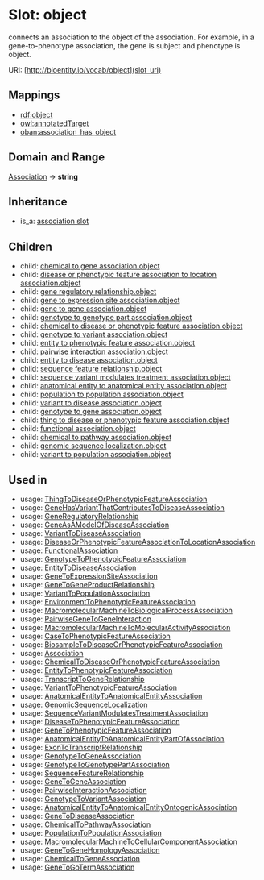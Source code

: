 # Slot: object


connects an association to the object of the association. For example, in a gene-to-phenotype association, the gene is subject and phenotype is object.

URI: [http://bioentity.io/vocab/object](slot_uri)
## Mappings

 * [rdf:object](http://purl.obolibrary.org/obo/rdf_object)
 * [owl:annotatedTarget](http://purl.obolibrary.org/obo/owl_annotatedTarget)
 * [oban:association_has_object](http://purl.obolibrary.org/obo/oban_association_has_object)
## Domain and Range

[Association](Association.md) -> **string**
## Inheritance

 *  is_a: [association slot](association_slot.md)
## Children

 *  child: [chemical to gene association.object](chemical_to_gene_association_object.md)
 *  child: [disease or phenotypic feature association to location association.object](disease_or_phenotypic_feature_association_to_location_association_object.md)
 *  child: [gene regulatory relationship.object](gene_regulatory_relationship_object.md)
 *  child: [gene to expression site association.object](gene_to_expression_site_association_object.md)
 *  child: [gene to gene association.object](gene_to_gene_association_object.md)
 *  child: [genotype to genotype part association.object](genotype_to_genotype_part_association_object.md)
 *  child: [chemical to disease or phenotypic feature association.object](chemical_to_disease_or_phenotypic_feature_association_object.md)
 *  child: [genotype to variant association.object](genotype_to_variant_association_object.md)
 *  child: [entity to phenotypic feature association.object](entity_to_phenotypic_feature_association_object.md)
 *  child: [pairwise interaction association.object](pairwise_interaction_association_object.md)
 *  child: [entity to disease association.object](entity_to_disease_association_object.md)
 *  child: [sequence feature relationship.object](sequence_feature_relationship_object.md)
 *  child: [sequence variant modulates treatment association.object](sequence_variant_modulates_treatment_association_object.md)
 *  child: [anatomical entity to anatomical entity association.object](anatomical_entity_to_anatomical_entity_association_object.md)
 *  child: [population to population association.object](population_to_population_association_object.md)
 *  child: [variant to disease association.object](variant_to_disease_association_object.md)
 *  child: [genotype to gene association.object](genotype_to_gene_association_object.md)
 *  child: [thing to disease or phenotypic feature association.object](thing_to_disease_or_phenotypic_feature_association_object.md)
 *  child: [functional association.object](functional_association_object.md)
 *  child: [chemical to pathway association.object](chemical_to_pathway_association_object.md)
 *  child: [genomic sequence localization.object](genomic_sequence_localization_object.md)
 *  child: [variant to population association.object](variant_to_population_association_object.md)
## Used in

 *  usage: [ThingToDiseaseOrPhenotypicFeatureAssociation](ThingToDiseaseOrPhenotypicFeatureAssociation.md)
 *  usage: [GeneHasVariantThatContributesToDiseaseAssociation](GeneHasVariantThatContributesToDiseaseAssociation.md)
 *  usage: [GeneRegulatoryRelationship](GeneRegulatoryRelationship.md)
 *  usage: [GeneAsAModelOfDiseaseAssociation](GeneAsAModelOfDiseaseAssociation.md)
 *  usage: [VariantToDiseaseAssociation](VariantToDiseaseAssociation.md)
 *  usage: [DiseaseOrPhenotypicFeatureAssociationToLocationAssociation](DiseaseOrPhenotypicFeatureAssociationToLocationAssociation.md)
 *  usage: [FunctionalAssociation](FunctionalAssociation.md)
 *  usage: [GenotypeToPhenotypicFeatureAssociation](GenotypeToPhenotypicFeatureAssociation.md)
 *  usage: [EntityToDiseaseAssociation](EntityToDiseaseAssociation.md)
 *  usage: [GeneToExpressionSiteAssociation](GeneToExpressionSiteAssociation.md)
 *  usage: [GeneToGeneProductRelationship](GeneToGeneProductRelationship.md)
 *  usage: [VariantToPopulationAssociation](VariantToPopulationAssociation.md)
 *  usage: [EnvironmentToPhenotypicFeatureAssociation](EnvironmentToPhenotypicFeatureAssociation.md)
 *  usage: [MacromolecularMachineToBiologicalProcessAssociation](MacromolecularMachineToBiologicalProcessAssociation.md)
 *  usage: [PairwiseGeneToGeneInteraction](PairwiseGeneToGeneInteraction.md)
 *  usage: [MacromolecularMachineToMolecularActivityAssociation](MacromolecularMachineToMolecularActivityAssociation.md)
 *  usage: [CaseToPhenotypicFeatureAssociation](CaseToPhenotypicFeatureAssociation.md)
 *  usage: [BiosampleToDiseaseOrPhenotypicFeatureAssociation](BiosampleToDiseaseOrPhenotypicFeatureAssociation.md)
 *  usage: [Association](Association.md)
 *  usage: [ChemicalToDiseaseOrPhenotypicFeatureAssociation](ChemicalToDiseaseOrPhenotypicFeatureAssociation.md)
 *  usage: [EntityToPhenotypicFeatureAssociation](EntityToPhenotypicFeatureAssociation.md)
 *  usage: [TranscriptToGeneRelationship](TranscriptToGeneRelationship.md)
 *  usage: [VariantToPhenotypicFeatureAssociation](VariantToPhenotypicFeatureAssociation.md)
 *  usage: [AnatomicalEntityToAnatomicalEntityAssociation](AnatomicalEntityToAnatomicalEntityAssociation.md)
 *  usage: [GenomicSequenceLocalization](GenomicSequenceLocalization.md)
 *  usage: [SequenceVariantModulatesTreatmentAssociation](SequenceVariantModulatesTreatmentAssociation.md)
 *  usage: [DiseaseToPhenotypicFeatureAssociation](DiseaseToPhenotypicFeatureAssociation.md)
 *  usage: [GeneToPhenotypicFeatureAssociation](GeneToPhenotypicFeatureAssociation.md)
 *  usage: [AnatomicalEntityToAnatomicalEntityPartOfAssociation](AnatomicalEntityToAnatomicalEntityPartOfAssociation.md)
 *  usage: [ExonToTranscriptRelationship](ExonToTranscriptRelationship.md)
 *  usage: [GenotypeToGeneAssociation](GenotypeToGeneAssociation.md)
 *  usage: [GenotypeToGenotypePartAssociation](GenotypeToGenotypePartAssociation.md)
 *  usage: [SequenceFeatureRelationship](SequenceFeatureRelationship.md)
 *  usage: [GeneToGeneAssociation](GeneToGeneAssociation.md)
 *  usage: [PairwiseInteractionAssociation](PairwiseInteractionAssociation.md)
 *  usage: [GenotypeToVariantAssociation](GenotypeToVariantAssociation.md)
 *  usage: [AnatomicalEntityToAnatomicalEntityOntogenicAssociation](AnatomicalEntityToAnatomicalEntityOntogenicAssociation.md)
 *  usage: [GeneToDiseaseAssociation](GeneToDiseaseAssociation.md)
 *  usage: [ChemicalToPathwayAssociation](ChemicalToPathwayAssociation.md)
 *  usage: [PopulationToPopulationAssociation](PopulationToPopulationAssociation.md)
 *  usage: [MacromolecularMachineToCellularComponentAssociation](MacromolecularMachineToCellularComponentAssociation.md)
 *  usage: [GeneToGeneHomologyAssociation](GeneToGeneHomologyAssociation.md)
 *  usage: [ChemicalToGeneAssociation](ChemicalToGeneAssociation.md)
 *  usage: [GeneToGoTermAssociation](GeneToGoTermAssociation.md)
